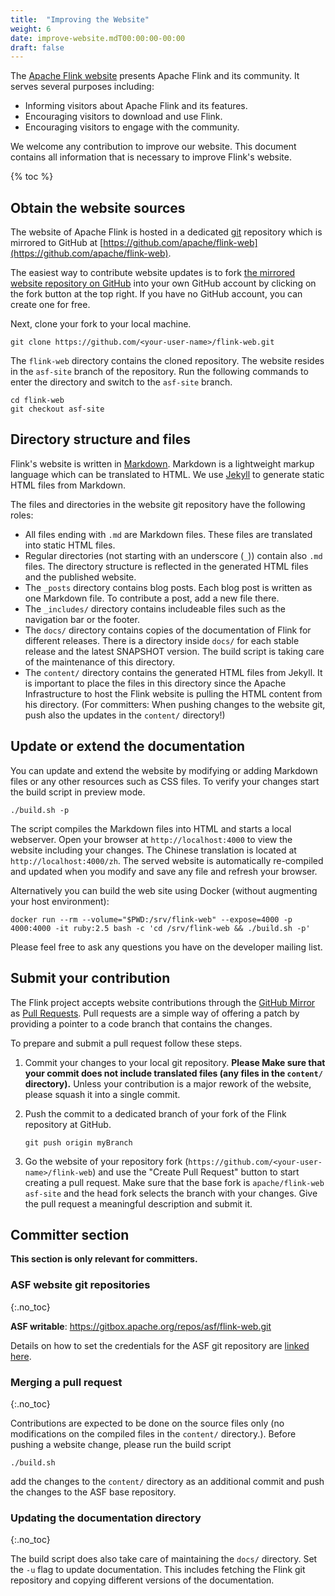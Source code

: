 ```yaml
---
title:  "Improving the Website"
weight: 6
date: improve-website.mdT00:00:00-00:00
draft: false
---
```


The [Apache Flink website](http://flink.apache.org) presents Apache Flink and its community. It serves several purposes including:

- Informing visitors about Apache Flink and its features.
- Encouraging visitors to download and use Flink.
- Encouraging visitors to engage with the community.

We welcome any contribution to improve our website. This document contains all information that is necessary to improve Flink's website.

{% toc %}

## Obtain the website sources

The website of Apache Flink is hosted in a dedicated [git](http://git-scm.com/) repository which is mirrored to GitHub at [https://github.com/apache/flink-web](https://github.com/apache/flink-web).

The easiest way to contribute website updates is to fork [the mirrored website repository on GitHub](https://github.com/apache/flink-web) into your own GitHub account by clicking on the fork button at the top right. If you have no GitHub account, you can create one for free.

Next, clone your fork to your local machine.

```
git clone https://github.com/<your-user-name>/flink-web.git
```

The `flink-web` directory contains the cloned repository. The website resides in the `asf-site` branch of the repository. Run the following commands to enter the directory and switch to the `asf-site` branch.

```
cd flink-web
git checkout asf-site
```

## Directory structure and files

Flink's website is written in [Markdown](http://daringfireball.net/projects/markdown/). Markdown is a lightweight markup language which can be translated to HTML. We use [Jekyll](http://jekyllrb.com/) to generate static HTML files from Markdown.

The files and directories in the website git repository have the following roles:

- All files ending with `.md` are Markdown files. These files are translated into static HTML files.
- Regular directories (not starting with an underscore (`_`)) contain also `.md` files. The directory structure is reflected in the generated HTML files and the published website.
- The `_posts` directory contains blog posts. Each blog post is written as one Markdown file. To contribute a post, add a new file there.
- The `_includes/` directory contains includeable files such as the navigation bar or the footer.
- The `docs/` directory contains copies of the documentation of Flink for different releases. There is a directory inside `docs/` for each stable release and the latest SNAPSHOT version. The build script is taking care of the maintenance of this directory.
- The `content/` directory contains the generated HTML files from Jekyll. It is important to place the files in this directory since the Apache Infrastructure to host the Flink website is pulling the HTML content from his directory. (For committers: When pushing changes to the website git, push also the updates in the `content/` directory!)

## Update or extend the documentation

You can update and extend the website by modifying or adding Markdown files or any other resources such as CSS files. To verify your changes start the build script in preview mode.

```
./build.sh -p
```

The script compiles the Markdown files into HTML and starts a local webserver. Open your browser at `http://localhost:4000` to view the website including your changes. The Chinese translation is located at `http://localhost:4000/zh`. The served website is automatically re-compiled and updated when you modify and save any file and refresh your browser.

Alternatively you can build the web site using Docker (without augmenting your host environment):

```
docker run --rm --volume="$PWD:/srv/flink-web" --expose=4000 -p 4000:4000 -it ruby:2.5 bash -c 'cd /srv/flink-web && ./build.sh -p'
```

Please feel free to ask any questions you have on the developer mailing list.

## Submit your contribution

The Flink project accepts website contributions through the [GitHub Mirror](https://github.com/apache/flink-web) as [Pull Requests](https://help.github.com/articles/using-pull-requests). Pull requests are a simple way of offering a patch by providing a pointer to a code branch that contains the changes.

To prepare and submit a pull request follow these steps.

1. Commit your changes to your local git repository. **Please Make sure that your commit does not include translated files (any files in the `content/` directory).** Unless your contribution is a major rework of the website, please squash it into a single commit.

2. Push the commit to a dedicated branch of your fork of the Flink repository at GitHub.

	```
	git push origin myBranch
	```

3. Go the website of your repository fork (`https://github.com/<your-user-name>/flink-web`) and use the "Create Pull Request" button to start creating a pull request. Make sure that the base fork is `apache/flink-web asf-site` and the head fork selects the branch with your changes. Give the pull request a meaningful description and submit it.

## Committer section

**This section is only relevant for committers.**

### ASF website git repositories
{:.no_toc}

**ASF writable**: https://gitbox.apache.org/repos/asf/flink-web.git

Details on how to set the credentials for the ASF git repository are [linked here](https://gitbox.apache.org/).

### Merging a pull request
{:.no_toc}

Contributions are expected to be done on the source files only (no modifications on the compiled files in the `content/` directory.). Before pushing a website change, please run the build script

```
./build.sh
```

add the changes to the `content/` directory as an additional commit and push the changes to the ASF base repository.

### Updating the documentation directory
{:.no_toc}

The build script does also take care of maintaining the `docs/` directory. Set the `-u` flag to update documentation. This includes fetching the Flink git repository and copying different versions of the documentation.

